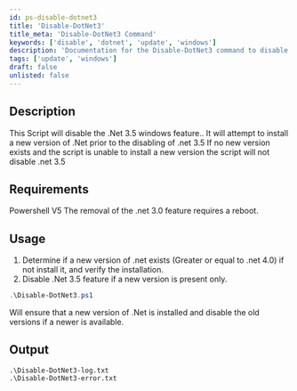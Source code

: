 ```yaml
---
id: ps-disable-dotnet3
title: 'Disable-DotNet3'
title_meta: 'Disable-DotNet3 Command'
keywords: ['disable', 'dotnet', 'update', 'windows']
description: 'Documentation for the Disable-DotNet3 command to disable the .Net 3.5 Windows feature after ensuring a newer version is installed.'
tags: ['update', 'windows']
draft: false
unlisted: false
---
```

## Description
This Script will disable the .Net 3.5 windows feature..
It will attempt to install a new version of .Net prior to the disabling of .net 3.5
If no new version exists and the script is unable to install a new version the script will not disable .net 3.5

## Requirements
Powershell V5
The removal of the .net 3.0 feature requires a reboot.

## Usage
1. Determine if a new version of .net exists (Greater or equal to .net 4.0) if not install it, and verify the installation.
2. Disable .Net 3.5 feature if a new version is present only.



```powershell
.\Disable-DotNet3.ps1
```
Will ensure that a new version of .Net is installed and disable the old versions if a newer is available.

## Output

    .\Disable-DotNet3-log.txt
    .\Disable-DotNet3-error.txt









